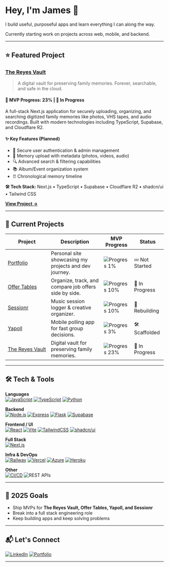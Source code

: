 # Hey, I'm James 👋

I build useful, purposeful apps and learn everything I can along the way.

Currently starting work on projects across web, mobile, and backend.

---

## ⭐ Featured Project

### [The Reyes Vault](https://demo.thereyesavault.com)

> A digital vault for preserving family memories. Forever, searchable, and safe in the cloud.

#### **🚀 MVP Progress: 23%** | **🚧 In Progress**

A full-stack Next.js application for securely uploading, organizing, and searching digitized family memories like photos, VHS tapes, and audio recordings. Built with modern technologies including TypeScript, Supabase, and Cloudflare R2.

#### **✨ Key Features (Planned)**

- 🔐 Secure user authentication & admin management
- 📁 Memory upload with metadata (photos, videos, audio)
- 🔍 Advanced search & filtering capabilities
- 📚 Album/Event organization system
- ⏰ Chronological memory timeline

**🛠️ Tech Stack:** Next.js • TypeScript • Supabase • Cloudflare R2 • shadcn/ui • Tailwind CSS

[**View Project →**](https://github.com/jamesleoreyes/the-reyes-vault)

---

## 🚀 Current Projects

| Project                                                                       | Description                                           | MVP Progress                                  | Status         |
| ----------------------------------------------------------------------------- | ----------------------------------------------------- | --------------------------------------------- | -------------- |
| [Portfolio](https://github.com/jamesleoreyes/portfolio)                       | Personal site showcasing my projects and dev journey. | ![Progress 1%](https://geps.dev/progress/1)   | 💤 Not Started |
| [Offer Tables](https://github.com/jamesleoreyes/offertables)                  | Organize, track, and compare job offers side by side. | ![Progress 10%](https://geps.dev/progress/10) | 🚧 In Progress |
| [Sessionr](https://github.com/jamesleoreyes/sessionr)                         | Music session logger & creative organizer.            | ![Progress 10%](https://geps.dev/progress/10) | 🚧 Rebuilding  |
| [Yapoll](https://github.com/jamesleoreyes/yapoll)                             | Mobile polling app for fast group decisions.          | ![Progress 3%](https://geps.dev/progress/3)   | 🛠️ Scaffolded  |
| [The&nbsp;Reyes&nbsp;Vault](https://github.com/jamesleoreyes/the-reyes-vault) | Digital vault for preserving family memories.         | ![Progress 23%](https://geps.dev/progress/23) | 🚧 In Progress |

---

## 🛠️ Tech & Tools

**Languages**  
[![JavaScript](https://img.shields.io/badge/-JavaScript-F7DF1E?logo=javascript&logoColor=000)](https://developer.mozilla.org/en-US/docs/Web/JavaScript)
[![TypeScript](https://img.shields.io/badge/-TypeScript-3178C6?logo=typescript&logoColor=fff)](https://www.typescriptlang.org/)
[![Python](https://img.shields.io/badge/-Python-3776AB?logo=python&logoColor=fff)](https://www.python.org/)

**Backend**  
[![Node.js](https://img.shields.io/badge/-Node.js-339933?logo=node.js&logoColor=fff)](https://nodejs.org/)
[![Express](https://img.shields.io/badge/-Express-000000?logo=express&logoColor=fff)](https://expressjs.com/)
[![Flask](https://img.shields.io/badge/-Flask-000000?logo=flask&logoColor=fff)](https://flask.palletsprojects.com/)
[![Supabase](https://img.shields.io/badge/-Supabase-3ECF8E?logo=supabase&logoColor=fff)](https://supabase.com/)

**Frontend / UI**  
[![React](https://img.shields.io/badge/-React-61DAFB?logo=react&logoColor=000)](https://react.dev/)
[![Vite](https://img.shields.io/badge/-Vite-646CFF?logo=vite&logoColor=fff)](https://vitejs.dev/)
[![TailwindCSS](https://img.shields.io/badge/-TailwindCSS-06B6D4?logo=tailwindcss&logoColor=fff)](https://tailwindcss.com/)
[![shadcn/ui](https://img.shields.io/endpoint?url=https://gist.githubusercontent.com/jamesleoreyes/d58b831d01da290ac5354caa5034f125/raw/8a20a7220087c8ec3375e1b58e0db1fa71e1d15c/shadcnui.json)](https://ui.shadcn.com/)

**Full Stack**  
[![Next.js](https://img.shields.io/badge/-Next.js-000000?logo=next.js&logoColor=fff)](https://nextjs.org/)

**Infra & DevOps**  
[![Railway](https://img.shields.io/badge/-Railway-0B0D0E?logo=railway&logoColor=fff)](https://railway.app/)
[![Vercel](https://img.shields.io/badge/-Vercel-000000?logo=vercel&logoColor=fff)](https://vercel.com/)
[![Azure](https://img.shields.io/endpoint?url=https://gist.githubusercontent.com/jamesleoreyes/b01658e06ae70ffb6a21c6de9d96f8f8/raw/3dc97ce0728cfa0be294758ff2169b07813d686c/azure-badge.json)](https://azure.microsoft.com/)
[![Heroku](https://img.shields.io/badge/-Heroku-430098?logo=heroku&logoColor=fff)](https://heroku.com/)

**Other**  
[![CI/CD](https://img.shields.io/badge/-CI/CD-555)](https://www.redhat.com/en/topics/devops/what-is-ci-cd)
![REST APIs](https://img.shields.io/badge/-REST%20APIs-FF6F61)

---

## 🎯 2025 Goals

- Ship MVPs for **The Reyes Vault, Offer Tables, Yapoll, and Sessionr**
- Break into a full stack engineering role
- Keep building apps and keep solving problems

---

## 📬 Let's Connect

[![LinkedIn](https://img.shields.io/endpoint?url=https://gist.githubusercontent.com/jamesleoreyes/65f415e75711a440bd2d426e4248562d/raw/e908f65b8f967b2a20cb147778561ee24f231421/linkedin.json)](https://www.linkedin.com/in/jamesleoreyes) 
[![Portfolio](https://img.shields.io/badge/-Portfolio-000000?logo=globe&logoColor=fff)](https://jameslreyes.com) 

---
